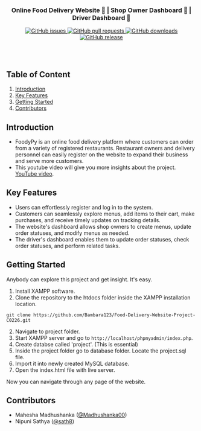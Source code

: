 <div align = "center">
  <image src="/image/good.png" alt ="">

</div>      

<h3 align="center">Online Food Delivery Website 🍔 | Shop Owner Dashboard 🛒 | Driver Dashboard 🚚</h3> 

<div align = "center">
    <a href="https://github.com/bambara123/Food-Delivery-Website-Project-C0226/issues">
        <img src="https://img.shields.io/github/issues/bambara123/Food-Delivery-Website-Project-C0226" alt="GitHub issues">
    </a>
    <a href="https://github.com/bambara123/Food-Delivery-Website-Project-C0226/pulls">
        <img src="https://img.shields.io/github/issues-pr/bambara123/Food-Delivery-Website-Project-C0226" alt="GitHub pull requests">
    </a>
    <a href="https://github.com/bambara123/Food-Delivery-Website-Project-C0226/releases">
        <img src="https://img.shields.io/github/downloads/bambara123/Food-Delivery-Website-Project-C0226/total" alt="GitHub downloads">
    </a>
    <a href="https://github.com/bambara123/Food-Delivery-Website-Project-C0226/releases">
        <img src="https://img.shields.io/github/v/release/bambara123/Food-Delivery-Website-Project-C0226" alt="GitHub release">
    </a>
</div>


<br></br>

## Table of Content

1. [Introduction](#introduction)
2. [Key Features](#key-features)
3. [Getting Started](#getting-started)
4. [Contributors](#contributors)

## Introduction
- FoodyPy is an online food delivery platform where customers can order from a variety of registered restaurants. Restaurant owners and delivery personnel can easily register on the website to expand their business and serve more customers.
- This youtube video will give you more insights about the project. [YouTube video](https://www.youtube.com/watch?v=siur9XA42f4).




## Key Features

- Users can effortlessly register and log in to the system.
- Customers can seamlessly explore menus, add items to their cart, make purchases, and receive timely updates on tracking details.
- The website's dashboard allows shop owners to create menus, update order statuses, and modify menus as needed.
- The driver's dashboard enables them to update order statuses, check order statuses, and perform related tasks.
  

## Getting Started

Anybody can explore this project and get insight. It's easy.

1. Install XAMPP software.
2. Clone the repository to the htdocs folder inside the XAMPP installation location.
```
git clone https://github.com/Bambara123/Food-Delivery-Website-Project-C0226.git
```
2. Navigate to project folder.
3. Start XAMPP server and go to `http://localhost/phpmyadmin/index.php`.
4. Create databse called 'project'. (This is essential)
5. Inside the project folder go to database folder. Locate the project.sql file.
6. Import it into newly created MySQL database.
7. Open the index.html file with live server.

Now you can navigate through any page of the website.

## Contributors

- Mahesha Madhushanka ([@Madhushanka00](https://github.com/Madhushanka00)) 
- Nipuni Sathya ([@sath8](https://github.com/sath8))

